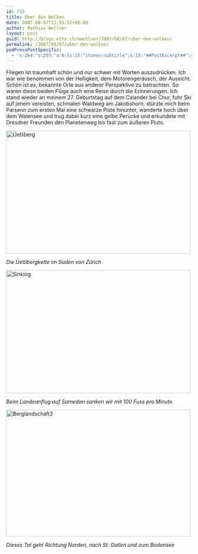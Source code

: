 ```yaml
---
id: 735
title: Über den Wolken
date: 2007-08-07T12:55:52+00:00
author: Mathias Wellner
layout: post
guid: http://blogs.ethz.ch/mwellner/2007/08/07/uber-den-wolken/
permalink: /2007/08/07/uber-den-wolken/
podPressPostSpecific:
  - 's:264:"s:255:"a:6:{s:15:"itunes:subtitle";s:15:"##PostExcerpt##";s:14:"itunes:summary";s:15:"##PostExcerpt##";s:15:"itunes:keywords";s:17:"##WordPressCats##";s:13:"itunes:author";s:10:"##Global##";s:15:"itunes:explicit";s:7:"Default";s:12:"itunes:block";s:7:"Default";}";";'
---
```

Fliegen ist traumhaft schön und nur schwer mit Worten auszudrücken. Ich war wie benommen von der Helligkeit, dem Motorengeräusch, der Aussicht. Schön ist es, bekannte Orte aus anderer Perspektive zu betrachten. So waren diese beiden Flüge auch eine Reise durch die Erinnerungen. Ich stand wieder an meinem 27. Geburtstag auf dem Calander bei Chur, fuhr Ski auf jenem vereisten, schmalen Waldweg am Jakobshorn, stürzte mich beim Parsenn zum ersten Mal eine schwarze Piste hinunter, wanderte hoch über dem Walensee und trug dabei kurz eine gelbe Perücke und erkundete mit Dresdner Freunden den Planetenweg bis fast zum äußeren Pluto.

[<img src="http://farm2.static.flickr.com/1075/1032875874_83f1e2f0e1.jpg" alt="Üetliberg" height="334" width="500" />](http://www.flickr.com/photos/mwellner/1032875874/ "Photo Sharing")
  
_Die Üetlibergkette im Süden von Zürich_

[<img src="http://farm2.static.flickr.com/1418/1032000141_ae42bb3efb.jpg" alt="Sinking" height="334" width="500" />](http://www.flickr.com/photos/mwellner/1032000141/ "Photo Sharing")
  
_Beim Landeanflug auf Samedan sanken wir mit 100 Fuss pro Minute_

[<img src="http://farm2.static.flickr.com/1050/1031758899_009eca2b14.jpg" alt="Berglandschaft3" height="344" width="500" />](http://www.flickr.com/photos/mwellner/1031758899/ "Photo Sharing")
  
_Dieses Tal geht Richtung Norden, nach St. Gallen und zum Bodensee_
